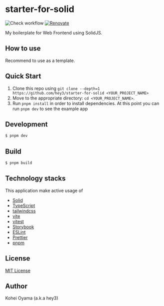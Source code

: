 # starter-for-solid

![Check workflow](https://github.com/hey3/starter-for-solid/actions/workflows/check.yml/badge.svg)
[![Renovate](https://img.shields.io/badge/renovate-enabled-brightgreen.svg)](https://renovatebot.com)

My boilerplate for Web Frontend using SolidJS.

## How to use

Recommend to use as a template.

## Quick Start

1. Clone this repo using `git clone --depth=1 https://github.com/hey3/starter-for-solid <YOUR_PROJECT_NAME>`
2. Move to the appropriate directory: `cd <YOUR_PROJECT_NAME>`.
3. Run `pnpm install` in order to install dependencies. At this point you can run `pnpm dev` to see the example app

## Development

```sh
$ pnpm dev
```

## Build

```sh
$ pnpm build
```

## Technology stacks

This application make active usage of

- [Solid](https://www.solidjs.com/)
- [TypeScript](https://www.typescriptlang.org/)
- [tailwindcss](https://tailwindcss.com/)
- [vite](https://ja.vitejs.dev/)
- [vitest](https://vitest.dev/)
- [Storybook](https://storybook.js.org/)
- [ESLint](https://eslint.org/)
- [Prettier](https://prettier.io/)
- [pnpm](https://pnpm.io/)

## License

[MIT License](https://github.com/hey3/starter-for-solid/blob/master/LICENSE)

## Author

Kohei Oyama (a.k.a hey3)
